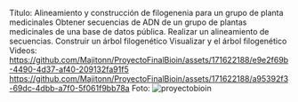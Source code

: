 Título:  Alineamiento y construcción de filogenenia para un grupo de planta medicinales
Obtener secuencias de ADN de un grupo de plantas medicinales de una base de datos pública.
Realizar un alineamiento de secuencias.
Construir un árbol filogenético 
Visualizar y  el árbol filogenético
Videos:
https://github.com/Majitonn/ProyectoFinalBioin/assets/171622188/e9e2f69b-4490-4d37-af40-209132fa91f5
https://github.com/Majitonn/ProyectoFinalBioin/assets/171622188/a95392f3-69dc-4dbb-a7f0-5f061f9bb78a
Foto: 
![proyectobioin](https://github.com/Majitonn/ProyectoFinalBioin/assets/171622188/40144ee1-d99d-4668-9a6c-5ea4be539a27)
